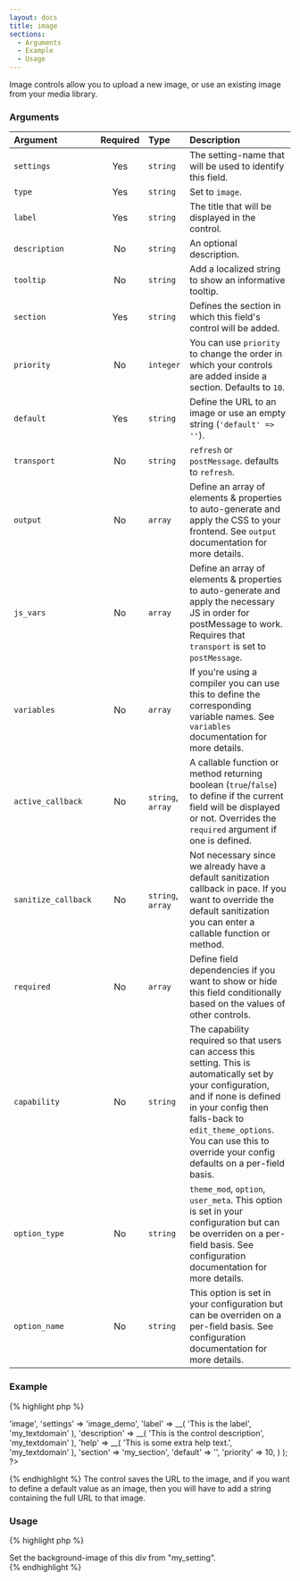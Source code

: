 ```yaml
---
layout: docs
title: image
sections:
  - Arguments
  - Example
  - Usage
---
```



Image controls allow you to upload a new image, or use an existing image from your media library.

### Arguments

Argument            | Required | Type              | Description
:------------------ | :------: | :---------------- | :----------
`settings`          | Yes      | `string`          | The setting-name that will be used to identify this field.
`type`              | Yes      | `string`          | Set to `image`.
`label`             | Yes      | `string`          | The title that will be displayed in the control.
`description`       | No       | `string`          | An optional description.
`tooltip`           | No       | `string`          | Add a localized string to show an informative tooltip.
`section`           | Yes      | `string`          | Defines the section in which this field's control will be added.
`priority`          | No       | `integer`         | You can use `priority` to change the order in which your controls are added inside a section. Defaults to `10`.
`default`           | Yes      | `string`          | Define the URL to an image or use an empty string (`'default' => ''`).
`transport`         | No       | `string`          | `refresh` or `postMessage`. defaults to `refresh`.
`output`            | No       | `array`           | Define an array of elements & properties to auto-generate and apply the CSS to your frontend. See `output` documentation for more details.
`js_vars`           | No       | `array`           | Define an array of elements & properties to auto-generate and apply the necessary JS in order for postMessage to work. Requires that `transport` is set to `postMessage`.
`variables`         | No       | `array`           | If you're using a compiler you can use this to define the corresponding variable names. See `variables` documentation for more details.
`active_callback`   | No       | `string`, `array` | A callable function or method returning boolean (`true`/`false`) to define if the current field will be displayed or not. Overrides the `required` argument if one is defined.
`sanitize_callback` | No       | `string`, `array` | Not necessary since we already have a default sanitization callback in pace. If you want to override the default sanitization you can enter a callable function or method.
`required`          | No       | `array`           | Define field dependencies if you want to show or hide this field conditionally based on the values of other controls.
`capability`        | No       | `string`          | The capability required so that users can access this setting. This is automatically set by your configuration, and if none is defined in your config then falls-back to `edit_theme_options`. You can use this to override your config defaults on a per-field basis.
`option_type`       | No       | `string`          | `theme_mod`, `option`, `user_meta`. This option is set in your configuration but can be overriden on a per-field basis. See configuration documentation for more details.
`option_name`       | No       | `string`          | This option is set in your configuration but can be overriden on a per-field basis. See configuration documentation for more details.


### Example

{% highlight php %}
<?php
Kirki::add_field( 'my_config', array(
	'type'        => 'image',
	'settings'    => 'image_demo',
	'label'       => __( 'This is the label', 'my_textdomain' ),
	'description' => __( 'This is the control description', 'my_textdomain' ),
	'help'        => __( 'This is some extra help text.', 'my_textdomain' ),
	'section'     => 'my_section',
	'default'     => '',
	'priority'    => 10,
) );
?>
{% endhighlight %}
The control saves the URL to the image, and if you want to define a default value as an image, then you will have to add a string containing the full URL to that image.

### Usage

{% highlight php %}
<?php $image = get_theme_mo( 'my_setting', '' ); ?>
<div style="background-image: url('<?php echo esc_url_raw( $image ); ?>')">
	Set the background-image of this div from "my_setting".
</div>
{% endhighlight %}
